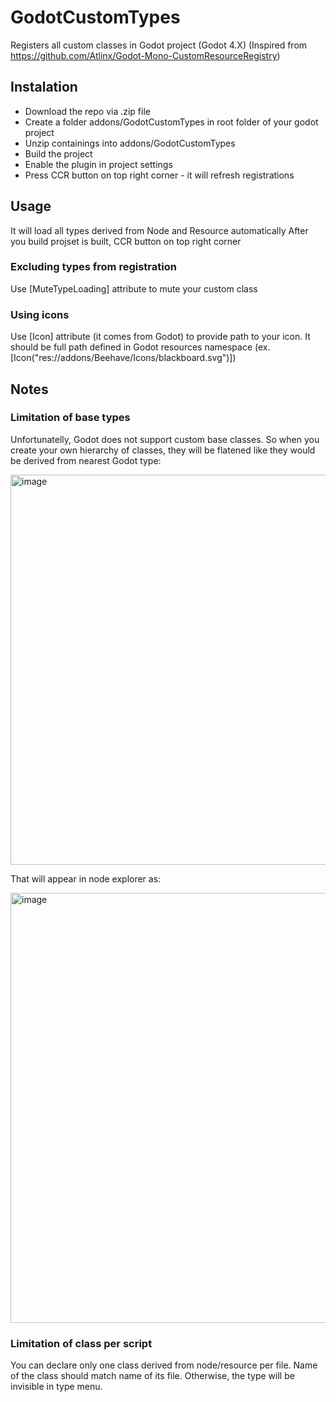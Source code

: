 # GodotCustomTypes
Registers all custom classes in Godot project (Godot 4.X)
(Inspired from https://github.com/Atlinx/Godot-Mono-CustomResourceRegistry)

## Instalation
- Download the repo via .zip file
- Create a folder addons/GodotCustomTypes in root folder of your godot project
- Unzip containings into addons/GodotCustomTypes
- Build the project
- Enable the plugin in project settings
- Press CCR button on top right corner - it will refresh registrations

## Usage
It will load all types derived from Node and Resource automatically
After you build projset is built, CCR button on top right corner

### Excluding types from registration
Use [MuteTypeLoading] attribute to mute your custom class

### Using icons
Use [Icon] attribute (it comes from Godot) to provide path to your icon.
It should be full path defined in Godot resources namespace (ex. [Icon("res://addons/Beehave/Icons/blackboard.svg")])

## Notes

### Limitation of base types

Unfortunatelly, Godot does not support custom base classes. So when you create your own hierarchy of classes, they will be flatened like they would be derived from nearest Godot type:

<img width="624" alt="image" src="https://github.com/user-attachments/assets/b4e80b9f-78d2-4508-af2c-3253fbd1dde5" />

That will appear in node explorer as:

<img width="688" alt="image" src="https://github.com/user-attachments/assets/08fdb5d3-3a9b-4700-b76f-d4de87197d19" />

### Limitation of class per script

You can declare only one class derived from node/resource per file. Name of the class should match name of its file.
Otherwise, the type will be invisible in type menu.


